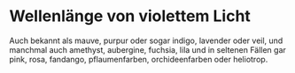 # Wellenlänge von violettem Licht

Auch bekannt als mauve, purpur oder sogar indigo, lavender oder veil, und
manchmal auch amethyst, aubergine, fuchsia, lila und in seltenen Fällen gar
pink, rosa, fandango, pflaumenfarben, orchideenfarben oder heliotrop.
